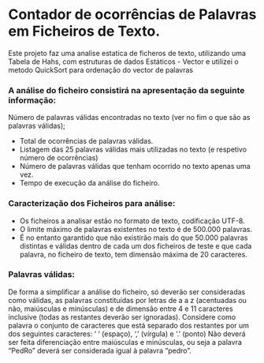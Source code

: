 # Contador de ocorrências de Palavras em Ficheiros de Texto.

Este projeto faz uma analise estatica de ficheros de texto, utilizando uma Tabela de Hahs, com estruturas de dados Estáticos - Vector e utilizei o metodo QuickSort para ordenação do vector de palavras

### A análise do ficheiro consistirá na apresentação da seguinte informação:

Número de palavras válidas encontradas no texto (ver no fim o que são as
palavras válidas);

- Total de ocorrências de palavras válidas.
- Listagem das 25 palavras válidas mais utilizadas no texto (e respetivo número
  de ocorrências)
- Número de palavras válidas que tenham ocorrido no texto apenas uma vez.
- Tempo de execução da análise do ficheiro.

### Caracterização dos Ficheiros para análise:

- Os ficheiros a analisar estão no formato de texto, codificação UTF-8.
- O limite máximo de palavras existentes no texto é de 500.000 palavras.
- É no entanto garantido que não existirão mais do que 50.000 palavras distintas e
  válidas dentro de cada um dos ficheiros de teste e que cada palavra, no ficheiro de
  texto, tem dimensão máxima de 20 caracteres.

### Palavras válidas:

De forma a simplificar a análise do ficheiro, só deverão ser consideradas como
válidas, as palavras constituídas por letras de a a z (acentuadas ou não, maiúsculas
e minúsculas) e de dimensão entre 4 e 11 caracteres inclusive (todas as restantes
deverão ser ignoradas).
Considere como palavra o conjunto de caracteres que está separado dos restantes
por um dos seguintes caracteres: ‘ ‘ (espaço), ‘,’ (vírgula) e ‘.’ (ponto)
Não deverá ser feita diferenciação entre maiúsculas e minúsculas, ou seja a palavra
“PedRo” deverá ser considerada igual à palavra “pedro”.
